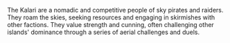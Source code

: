The Kalari are a nomadic and competitive people of sky pirates and raiders. They roam the skies, seeking resources and engaging in skirmishes with other factions. They value strength and cunning, often challenging other islands' dominance through a series of aerial challenges and duels.